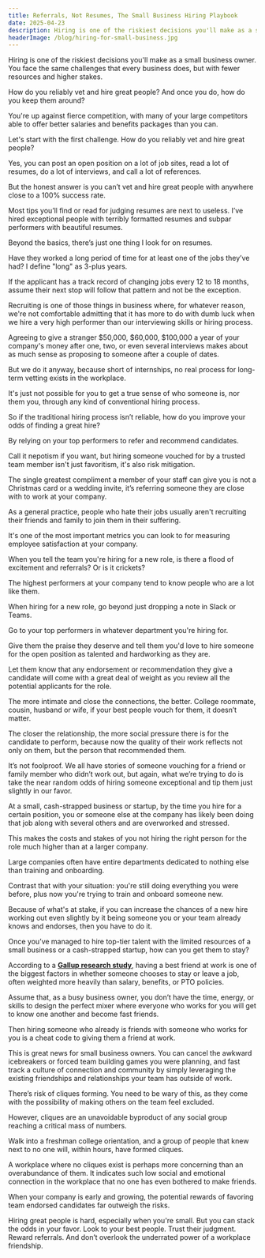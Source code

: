```yaml
---
title: Referrals, Not Resumes, The Small Business Hiring Playbook
date: 2025-04-23
description: Hiring is one of the riskiest decisions you'll make as a small business owner. Here's how to do it right.
headerImage: /blog/hiring-for-small-business.jpg
---
```


Hiring is one of the riskiest decisions you'll make as a small business owner. You face the same challenges that every business does, but with fewer resources and higher stakes.

How do you reliably vet and hire great people? And once you do, how do you keep them around?

You're up against fierce competition, with many of your large competitors able to offer better salaries and benefits packages than you can.

Let's start with the first challenge. How do you reliably vet and hire great people?

Yes, you can post an open position on a lot of job sites, read a lot of resumes, do a lot of interviews, and call a lot of references.

But the honest answer is you can’t vet and hire great people with anywhere close to a 100% success rate.

Most tips you’ll find or read for judging resumes are next to useless. I’ve hired exceptional people with terribly formatted resumes and subpar performers with beautiful resumes.

Beyond the basics, there’s just one thing I look for on resumes.

Have they worked a long period of time for at least one of the jobs they’ve had? I define "long" as 3-plus years.

If the applicant has a track record of changing jobs every 12 to 18 months, assume their next stop will follow that pattern and not be the exception.

Recruiting is one of those things in business where, for whatever reason, we're not comfortable admitting that it has more to do with dumb luck when we hire a very high performer than our interviewing skills or hiring process.

Agreeing to give a stranger $50,000, $60,000, $100,000 a year of your company's money after one, two, or even several interviews makes about as much sense as proposing to someone after a couple of dates.

But we do it anyway, because short of internships, no real process for long-term vetting exists in the workplace.

It's just not possible for you to get a true sense of who someone is, nor them you, through any kind of conventional hiring process.

So if the traditional hiring process isn’t reliable, how do you improve your odds of finding a great hire?

By relying on your top performers to refer and recommend candidates.

Call it nepotism if you want, but hiring someone vouched for by a trusted team member isn't just favoritism, it's also risk mitigation.

The single greatest compliment a member of your staff can give you is not a Christmas card or a wedding invite, it’s referring someone they are close with to work at your company.

As a general practice, people who hate their jobs usually aren't recruiting their friends and family to join them in their suffering.

It's one of the most important metrics you can look to for measuring employee satisfaction at your company.

When you tell the team you're hiring for a new role, is there a flood of excitement and referrals? Or is it crickets?

The highest performers at your company tend to know people who are a lot like them.

When hiring for a new role, go beyond just dropping a note in Slack or Teams.

Go to your top performers in whatever department you're hiring for.

Give them the praise they deserve and tell them you'd love to hire someone for the open position as talented and hardworking as they are.

Let them know that any endorsement or recommendation they give a candidate will come with a great deal of weight as you review all the potential applicants for the role.

The more intimate and close the connections, the better. College roommate, cousin, husband or wife, if your best people vouch for them, it doesn’t matter.

The closer the relationship, the more social pressure there is for the candidate to perform, because now the quality of their work reflects not only on them, but the person that recommended them.

It’s not foolproof. We all have stories of someone vouching for a friend or family member who didn’t work out, but again, what we’re trying to do is take the near random odds of hiring someone exceptional and tip them just slightly in our favor.

At a small, cash-strapped business or startup, by the time you hire for a certain position, you or someone else at the company has likely been doing that job along with several others and are overworked and stressed.

This makes the costs and stakes of you not hiring the right person for the role much higher than at a larger company.

Large companies often have entire departments dedicated to nothing else than training and onboarding.

Contrast that with your situation: you're still doing everything you were before, plus now you're trying to train and onboard someone new.

Because of what's at stake, if you can increase the chances of a new hire working out even slightly by it being someone you or your team already knows and endorses, then you have to do it.

Once you’ve managed to hire top-tier talent with the limited resources of a small business or a cash-strapped startup, how can you get them to stay?

According to a **[Gallup research study](https://www.gallup.com/workplace/397058/increasing-importance-best-friend-work.aspx)**, having a best friend at work is one of the biggest factors in whether someone chooses to stay or leave a job, often weighted more heavily than salary, benefits, or PTO policies.

Assume that, as a busy business owner, you don’t have the time, energy, or skills to design the perfect mixer where everyone who works for you will get to know one another and become fast friends.

Then hiring someone who already is friends with someone who works for you is a cheat code to giving them a friend at work.

This is great news for small business owners. You can cancel the awkward icebreakers or forced team building games you were planning, and fast track a culture of connection and community by simply leveraging the existing friendships and relationships your team has outside of work.

There’s risk of cliques forming. You need to be wary of this, as they come with the possibility of making others on the team feel excluded.

However, cliques are an unavoidable byproduct of any social group reaching a critical mass of numbers.

Walk into a freshman college orientation, and a group of people that knew next to no one will, within hours, have formed cliques.

A workplace where no cliques exist is perhaps more concerning than an overabundance of them. It indicates such low social and emotional connection in the workplace that no one has even bothered to make friends.

When your company is early and growing, the potential rewards of favoring team endorsed candidates far outweigh the risks.

Hiring great people is hard, especially when you're small. But you can stack the odds in your favor. Look to your best people. Trust their judgment. Reward referrals. And don’t overlook the underrated power of a workplace friendship.